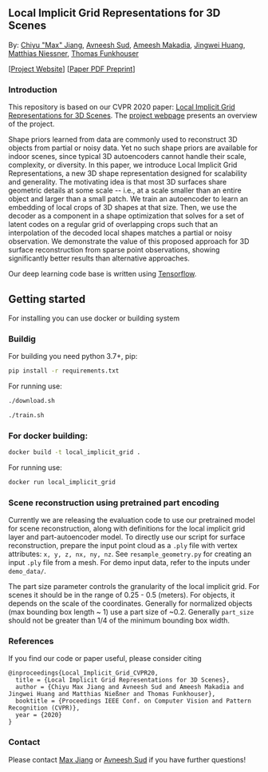 ## Local Implicit Grid Representations for 3D Scenes

By: [Chiyu "Max" Jiang](http://maxjiang.ml/),
[Avneesh Sud](https://research.google/people/105052/),
[Ameesh Makadia](http://www.ameeshmakadia.com/index.html),
[Jingwei Huang](http://stanford.edu/~jingweih/),
[Matthias Niessner](http://niessnerlab.org/members/matthias_niessner/profile.html),
[Thomas Funkhouser](https://www.cs.princeton.edu/~funk/)

\[[Project Website](http://maxjiang.ml/proj/lig)\] \[[Paper PDF Preprint](https://arxiv.org/abs/2003.08981)\]

### Introduction

This repository is based on our CVPR 2020 paper:
[Local Implicit Grid Representations for 3D Scenes](https://arxiv.org/abs/2003.08981).
The [project webpage](http://maxjiang.ml/proj/lig) presents an overview of the
project.

Shape priors learned from data are commonly used to reconstruct 3D objects from
partial or noisy data. Yet no such shape priors are available for indoor scenes,
since typical 3D autoencoders cannot handle their scale, complexity, or
diversity. In this paper, we introduce Local Implicit Grid Representations, a
new 3D shape representation designed for scalability and generality. The
motivating idea is that most 3D surfaces share geometric details at some
scale -- i.e., at a scale smaller than an entire object and larger than a small
patch. We train an autoencoder to learn an embedding of local crops of 3D shapes
at that size. Then, we use the decoder as a component in a shape optimization
that solves for a set of latent codes on a regular grid of overlapping crops
such that an interpolation of the decoded local shapes matches a partial or
noisy observation. We demonstrate the value of this proposed approach for 3D
surface reconstruction from sparse point observations, showing significantly
better results than alternative approaches.

Our deep learning code base is written using [Tensorflow](https://www.tensorflow.org/).

## Getting started

For installing you can use docker or building system

### Buildig 
For building you need python 3.7+, pip: 
```bash
pip install -r requirements.txt
```
For running use:
```bash
./download.sh
```

```bash
./train.sh
```


### For docker building:
```bash
docker build -t local_implicit_grid .
```
For running use:
```bash
docker run local_implicit_grid
```


### Scene reconstruction using pretrained part encoding
Currently we are releasing the evaluation code to use our pretrained model for
scene reconstruction, along with definitions for the local implicit grid layer
and part-autoencoder model. To directly use our script for surface
reconstruction, prepare the input point cloud as a `.ply` file with vertex
attributes: `x, y, z, nx, ny, nz`. See `resample_geometry.py` for creating an
input `.ply` file from a mesh. For demo input data, refer to the inputs
under `demo_data/`.


The part size parameter controls the granularity of the local implicit grid. For
scenes it should be in the range of 0.25 - 0.5 (meters). For objects, it depends
on the scale of the coordinates. Generally for normalized objects (max bounding
box length ~ 1) use a part size of ~0.2. Generally `part_size` should not be
greater than 1/4 of the minimum bounding box width.

### References
If you find our code or paper useful, please consider citing

    @inproceedings{Local_Implicit_Grid_CVPR20,
      title = {Local Implicit Grid Representations for 3D Scenes},
      author = {Chiyu Max Jiang and Avneesh Sud and Ameesh Makadia and Jingwei Huang and Matthias Nießner and Thomas Funkhouser},
      booktitle = {Proceedings IEEE Conf. on Computer Vision and Pattern Recognition (CVPR)},
      year = {2020}
    }

### Contact

Please contact [Max Jiang](mailto:maxjiang93@gmail.com) or
[Avneesh Sud](mailto:avneesh@google.com) if you have further questions!
